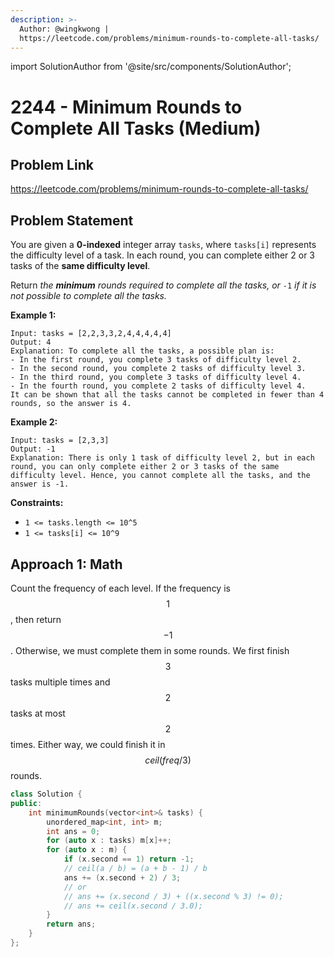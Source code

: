 ```yaml
---
description: >-
  Author: @wingkwong |
  https://leetcode.com/problems/minimum-rounds-to-complete-all-tasks/
---
```


import SolutionAuthor from '@site/src/components/SolutionAuthor';

# 2244 - Minimum Rounds to Complete All Tasks (Medium)

## Problem Link

https://leetcode.com/problems/minimum-rounds-to-complete-all-tasks/

## Problem Statement

You are given a **0-indexed** integer array `tasks`, where `tasks[i]` represents the difficulty level of a task. In each round, you can complete either 2 or 3 tasks of the **same difficulty level**.

Return _the **minimum** rounds required to complete all the tasks, or_ `-1` _if it is not possible to complete all the tasks._

**Example 1:**

```
Input: tasks = [2,2,3,3,2,4,4,4,4,4]
Output: 4
Explanation: To complete all the tasks, a possible plan is:
- In the first round, you complete 3 tasks of difficulty level 2. 
- In the second round, you complete 2 tasks of difficulty level 3. 
- In the third round, you complete 3 tasks of difficulty level 4. 
- In the fourth round, you complete 2 tasks of difficulty level 4.  
It can be shown that all the tasks cannot be completed in fewer than 4 rounds, so the answer is 4.
```

**Example 2:**

```
Input: tasks = [2,3,3]
Output: -1
Explanation: There is only 1 task of difficulty level 2, but in each round, you can only complete either 2 or 3 tasks of the same difficulty level. Hence, you cannot complete all the tasks, and the answer is -1.
```

**Constraints:**

* `1 <= tasks.length <= 10^5`
* `1 <= tasks[i] <= 10^9`

## Approach 1: Math

Count the frequency of each level. If the frequency is $$1$$, then return $$-1$$. Otherwise, we must complete them in some rounds. We first finish $$3$$ tasks multiple times and $$2$$ tasks at most $$2$$ times. Either way, we could finish it in $$ceil(freq / 3)$$ rounds.

<SolutionAuthor name="@wingkwong"/>

```cpp
class Solution {
public:
    int minimumRounds(vector<int>& tasks) {
        unordered_map<int, int> m;
        int ans = 0;
        for (auto x : tasks) m[x]++;
        for (auto x : m) {
            if (x.second == 1) return -1;
            // ceil(a / b) = (a + b - 1) / b
            ans += (x.second + 2) / 3;
            // or
            // ans += (x.second / 3) + ((x.second % 3) != 0);
            // ans += ceil(x.second / 3.0);
        }
        return ans;
    }
};
```
